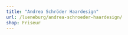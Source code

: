 ```yaml
---
title: "Andrea Schröder Haardesign"
url: /lueneburg/andrea-schroeder-haardesign/
shop: Friseur
---
```

